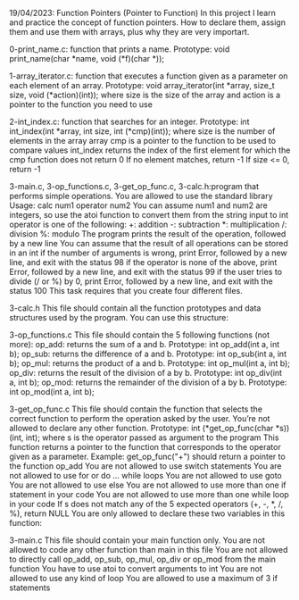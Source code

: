 19/04/2023: Function Pointers (Pointer to Function)
In this project I learn and practice the concept of function pointers. How
to declare them, assign them and use them with arrays, plus why they are very
importart.

0-print_name.c: function that prints a name.
Prototype: void print_name(char *name, void (*f)(char *));

1-array_iterator.c: function that executes a function given as a parameter on
each element of an array.
Prototype: void array_iterator(int *array, size_t size, void (*action)(int));
where size is the size of the array
and action is a pointer to the function you need to use

2-int_index.c: function that searches for an integer.
Prototype: int int_index(int *array, int size, int (*cmp)(int));
where size is the number of elements in the array array
cmp is a pointer to the function to be used to compare values
int_index returns the index of the first element for which the cmp function does
not return 0
If no element matches, return -1
If size <= 0, return -1

3-main.c, 3-op_functions.c, 3-get_op_func.c, 3-calc.h:program that performs
simple operations.
You are allowed to use the standard library
Usage: calc num1 operator num2
You can assume num1 and num2 are integers, so use the atoi function to convert
them from the string input to int
operator is one of the following:
+: addition
-: subtraction
*: multiplication
/: division
%: modulo
The program prints the result of the operation, followed by a new line
You can assume that the result of all operations can be stored in an int
if the number of arguments is wrong, print Error, followed by a new line, and
exit with the status 98
if the operator is none of the above, print Error, followed by a new line, and
exit with the status 99
if the user tries to divide (/ or %) by 0, print Error, followed by a new line,
and exit with the status 100
This task requires that you create four different files.

3-calc.h
This file should contain all the function prototypes and data structures used by
the program. You can use this structure:

3-op_functions.c
This file should contain the 5 following functions (not more):
op_add: returns the sum of a and b. Prototype: int op_add(int a, int b);
op_sub: returns the difference of a and b. Prototype: int op_sub(int a, int b);
op_mul: returns the product of a and b. Prototype: int op_mul(int a, int b);
op_div: returns the result of the division of a by b. Prototype:
int op_div(int a, int b);
op_mod: returns the remainder of the division of a by b. Prototype:
int op_mod(int a, int b);

3-get_op_func.c
This file should contain the function that selects the correct function to
perform the operation asked by the user. You’re not allowed to declare any other
function.
Prototype: int (*get_op_func(char *s))(int, int);
where s is the operator passed as argument to the program
This function returns a pointer to the function that corresponds to the operator
given as a parameter. Example: get_op_func("+") should return a pointer to the
function op_add
You are not allowed to use switch statements
You are not allowed to use for or do ... while loops
You are not allowed to use goto
You are not allowed to use else
You are not allowed to use more than one if statement in your code
You are not allowed to use more than one while loop in your code
If s does not match any of the 5 expected operators (+, -, *, /, %), return NULL
You are only allowed to declare these two variables in this function:

3-main.c
This file should contain your main function only.
You are not allowed to code any other function than main in this file
You are not allowed to directly call op_add, op_sub, op_mul, op_div or op_mod
from the main function
You have to use atoi to convert arguments to int
You are not allowed to use any kind of loop
You are allowed to use a maximum of 3 if statements